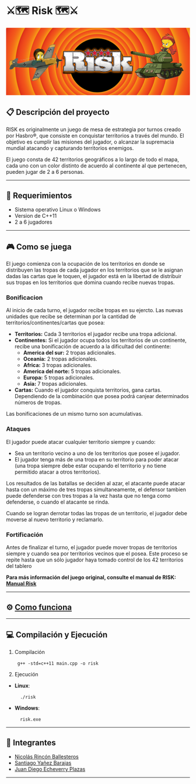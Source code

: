 
# ⚔️🗺 ️Risk 🗺⚔️

![Logo](Entrega%200/bannerRisk.png)

## 📋 Descripción del proyecto
RISK es originalmente un juego de mesa de estrategia por turnos creado por Hasbro®, que consiste en conquistar territorios a través del mundo. El objetivo es cumplir las misiones del jugador, o alcanzar la supremacia mundial atacando y capturando territorios enemigos.

El juego consta de 42 territorios geográficos a lo largo de todo el mapa, cada uno con un color distinto de acuerdo al continente al que pertenecen, pueden jugar de 2 a 6 personas.

---
## 🦾 Requerimientos
- Sistema operativo Linux o Windows
- Version de C++11
- 2 a 6 jugadores

---

## 🎮 Como se juega
El juego comienza con la ocupación de los territorios en donde se distribuyen las tropas de cada jugador en los territorios que se le asignan dadas las cartas que le toquen, el jugador está en la libertad de distribuir sus tropas en los territorios que domina cuando recibe nuevas tropas. 

### Bonificacion
Al inicio de cada turno, el jugador recibe tropas en su ejercto. Las nuevas unidades que recibe se determinan por la cantidad de territorios/continentes/cartas que posea:
- **Territorios:** Cada 3 territorios el jugador recibe una tropa adicional.
- **Continentes:** Si el jugador ocupa todos los territorios de un continente, recibe una bonificación de acuerdo a la dificultad del continente:
    - **America del sur:** 2 tropas adicionales.
    - **Oceania:** 2 tropas adicionales.
    - **Africa:** 3 tropas adicionales.
    - **America del norte:** 5 tropas adicionales.
    - **Europa:** 5 tropas adicionales.
    - **Asia:** 7 tropas adicionales.
- **Cartas:** Cuando el jugador conquista territorios, gana cartas. Dependiendo de la combinación que posea podrá canjear determinados números de tropas.

Las bonificaciones de un mismo turno son acumulativas.

### Ataques
El jugador puede atacar cualquier territorio siempre y cuando:
- Sea un territorio vecino a uno de los territorios que posee el jugador.
- El jugador tenga más de una tropa en su territorio para poder atacar (una tropa siempre debe estar ocupando el territorio y no tiene permitido atacar a otros territorios).

Los resultados de las batallas se deciden al azar, el atacante puede atacar hasta con un máximo de tres tropas simultaneamente, el defensor tambien puede defenderse con tres tropas a la vez hasta que no tenga como defenderse, o cuando el atacante se rinda.

Cuando se logran derrotar todas las tropas de un territorio, el jugador debe moverse al nuevo territorio y reclamarlo.

### Fortificación
Antes de finalizar el turno, el jugador puede mover tropas de territorios siempre y cuando sea por territorios vecinos que el posea. Este proceso se repite hasta que un sólo jugador haya tomado control de los 42 territorios del tablero      

**Para más información del juego original, consulte el manual de RISK: [Manual Risk](https://www.hasbro.com/common/instruct/risk.pdf)**

---
## ⚙️ [Como funciona](Entrega%200/ComoFunciona.md)
---

## 💻  Compilación y Ejecución
1. Compilación
   
        g++ -std=c++11 main.cpp -o risk
   
2. Ejecución
- **Linux**:

        ./risk
      
- **Windows**:

        risk.exe
  
---
## 💼  Integrantes

- [Nicolás Rincón Ballesteros](https://github.com/Rinconjr)
- [Santiago Yañez Barajas](https://github.com/SantiagoYB)
- [Juan Diego Echeverry Plazas](https://github.com/JuanDiegoEcheverryP)

---
